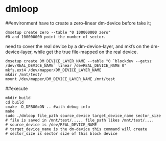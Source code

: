 # dmloop
##environment
have to create a zero-linear dm-device before take it;
```shell
dmsetup create zero --table "0 100000000 zero" 
#0 and 100000000 point the number of sector.
```

need to cover the real device by a dm-device-layer, and mkfs on the dm-device-layer,
while get the true file-mapped on the real device.
```shell
dmsetup create DM_DEVICE_LAYER_NAME --table "0 `blockdev --getsz /dev/REAL_DEVICE_NAME` linear /devREAL_DEVICE_NAME 0"
mkfs.ext4 /dev/mapper/DM_DEVICE_LAYER_NAME
mkdir /mnt/test/
mount /dev/mapper/DM_DEVICE_LAYER_NAME /mnt/test
```

##execute
```shell
mkdir build
cd build
cmake -D_DEBUG=ON .. #with debug info
make
sudo ./dmloop file_path source_device target_device_name sector_size
# file is saved in /mnt/test/...., file_path likes /mnt/test/....
# source_device is /dev/REAL_DEVICE_NAME
# target_device_name is the dm-device this command will create
# sector_size is sector size of this block device
```

